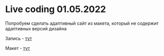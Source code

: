 # Live coding 01.05.2022

Попробуем сделать адаптивный сайт из макета, который не содержит адаптивных версий дизайна

Запись - [тут]()

Макет - [тут](https://www.figma.com/file/99VWS9wLtcNpWYAvWWbNwo/Hunger---Website-Template?node-id=0%3A1)
